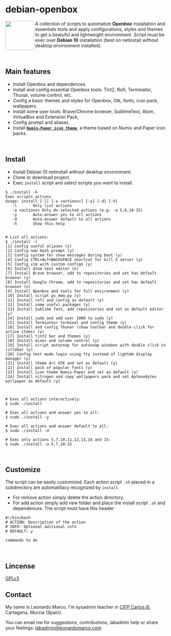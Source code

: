 # debian-openbox
<img align="left"  src="https://user-images.githubusercontent.com/32820131/77852132-2de64c00-71dd-11ea-8a66-e4cd3de916f8.png" width="90"> A collection of scripts to automatize **Openbox** installation and essentials tools and apply configurations, styles and themes to get a beatuful and lightweight environment. 
Script must be exec over **Debian 10** installation (best on netinstall without desktop environment installed). 

&nbsp; 
## Main features
  * Install Openbox and dependences.
  * Install and config essential Openbox tools: Tint2, Rofi, Terminator, Thunar, volume control, etc.
  * Config a basic themes and styles for Openbox, Gtk, fonts, icon pack, wallpapers.
  * Install some user tools: Brave/Chrome browser, SublimeText, Atom, VirtualBox and Extensión Pack,
  * Config prompt and aliases.
  * Install [**`Numix-Paper icon theme`**](https://github.com/leomarcov/debian-openbox/tree/master/theme_numix-paper-icon), a theme based on Numix and Paper icon packs.
  


&nbsp; 
## Install
  * Install Debian 10 netinstall without desktop environment.
  * Clone or download project.
  * Exec `install` script and select scripts you want to install.
  
```
$ ./install -h
Exec scripts actions
Usage: install [-l] [-a <actions>] [-y] [-d] [-h]
   -l		Only list actions 
   -a <actions>	Only do selected actions (e.g: -a 5,6,10-15)
   -y		Auto-answer yes to all actions
   -d		Auto-answer default to all actions
   -h		Show this help


# List all actions:
$ ./install -l
[1] Config useful aliases (y)
[2] Config new bash prompt (y)
[3] Config system for show messages during boot (y)
[4] Config CTRL+ALT+BACKSPACE shortcut for kill X server (y)
[5] Config vim with custom configs (y)
[6] Install Atom text editor (n)
[7] Install Brave browser, add to repositories and set has default browser (y)
[8] Install Google Chrome, add to repositories and set has default browser (n)
[9] Install Openbox and tools for full environment (y)
[10] Install script ps_mem.py (y)
[11] Install rofi and config as default (y)
[12] Install some useful packages (y)
[13] Install Sublime Text, add repositories and set as default editor  (y)
[14] Install sudo and add user 1000 to sudo (y)
[15] Install Termiantor terminal and config theme (y)
[16] Install and config Thunar (show toolbar and double-click for active items) (y)
[17] Install tint2 bar and themes (y)
[18] Install mixer and volume control (y)
[19] Install script autosnap for autosnap windows with double click in titlebar (y)
[20] Config text mode login using tty instead of lightdm display manager (y)
[21] Install theme Arc GTK and set as default (y)
[22] Install pack of popular fonts (y)
[23] Install icon theme Numix-Paper and set as default (y)
[24] Install nitrogen and copy wallpapers pack and set Aptenodytes wallpaper as default (y)



# Exec all actions interactively:
$ sudo ./install

# Exec all actions and answer yes to all:
$ sudo ./install -y

# Exec all actions and answer default to all:
$ sudo ./install -d

# Exec only actions 5,7,10,11,12,13,14 and 15:
$ sudo ./install -a 5,7,10-15
```
  
&nbsp; 
## Customize
The script can be easily customized. Each action script `.sh` placed in a subdirectory are automatillacy recognized by `install`.
  * For remove action simply delete the action directory.
  * For add action simply add new folder and place the install script `.sh` and dependences. The script must have this header:
  ```
  #!/bin/bash
  # ACTION: Description of the action
  # INFO: Optional aditional info
  # DEFAULT: y
  
  commands to do
  
  ```

&nbsp;  
## Lincense
[GPLv3](LICENSE)

## Contact
My name is Leonardo Marco. I'm sysadmin teacher in [CIFP Carlos III](https://cifpcarlos3.es/), Cartagena, Murcia (Spain).

You can email me for suggestions, contributions, labadmin help or share your feelings: labadmin@leonardomarco.com
